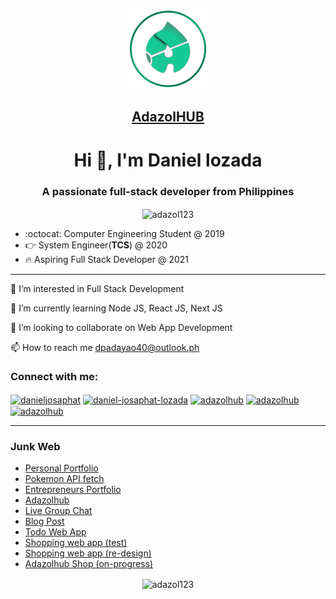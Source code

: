 <p align="center">
  <a href="https://www.adazolhub.com">
    <img src="./logo.png" height="128">
    <h2 align="center">Adazol<span>HUB</span></h2>
  </a>
</p>


<h1 align="center">Hi 👋, I'm Daniel lozada</h1>
<h3 align="center">A passionate full-stack developer from Philippines</h3>
<p align="center"><img align="center" src="https://github-readme-stats.vercel.app/api/top-langs?username=adazol123&show_icons=true&locale=en&layout=compact" alt="adazol123" /></p>


* :octocat: Computer Engineering Student @ 2019
* 👉 System Engineer(**TCS**) @ 2020
* 🔥 Aspiring Full Stack Developer @ 2021
___
 👀 I’m interested in Full Stack Development

 🌱 I’m currently learning Node JS, React JS, Next JS

 💞️ I’m looking to collaborate on Web App Development

 📫 How to reach me dpadayao40@outlook.ph
 
 <h3 align="left">Connect with me:</h3>
<p align="left">
<a href="https://twitter.com/danieljosaphat" target="blank"><img align="center" src="https://raw.githubusercontent.com/rahuldkjain/github-profile-readme-generator/master/src/images/icons/Social/twitter.svg" alt="danieljosaphat" height="30" width="40" /></a>
<a href="https://linkedin.com/in/daniel-josaphat-lozada" target="blank"><img align="center" src="https://raw.githubusercontent.com/rahuldkjain/github-profile-readme-generator/master/src/images/icons/Social/linked-in-alt.svg" alt="daniel-josaphat-lozada" height="30" width="40" /></a>
<a href="https://www.behance.net/adazolhub" target="blank"><img align="center" src="https://raw.githubusercontent.com/rahuldkjain/github-profile-readme-generator/master/src/images/icons/Social/behance.svg" alt="adazolhub" height="30" width="40" /></a>
<a href="https://www.hackerrank.com/adazolhub" target="blank"><img align="center" src="https://raw.githubusercontent.com/rahuldkjain/github-profile-readme-generator/master/src/images/icons/Social/hackerrank.svg" alt="adazolhub" height="30" width="40" /></a>
  <a href="https://www.figma.com/@adazolhub" target="blank"><img align="center" src="https://cdn.freebiesupply.com/logos/large/2x/figma-1-logo-png-transparent.png" alt="adazolhub" height="30" width="20" /></a>
</p>

---
### Junk Web
- [Personal Portfolio](https://daniel-lozada.web.app/)
- [Pokemon API fetch](https://pokemon-cards-adazol.vercel.app/)
- [Entrepreneurs Portfolio](https://entrepreneursportfolio.com)
- [Adazolhub](https://adazolhub.com)
- [Live Group Chat](https://chat-box-adazolhub.web.app/)
- [Blog Post](https://djlozada.wordpress.com/portfolio/iv-fluid-level-indicator)
- [Todo Web App](https://todo-app-adazolhub.web.app)
- [Shopping web app (test)](https://bscpe-store.web.app)
- [Shopping web app (re-design)](https://bscpe-store-v2.web.app)
- [Adazolhub Shop (on-progress)](https://bscpe-store-beta.web.app)



<p align="center"><img align="center" src="https://github-readme-streak-stats.herokuapp.com/?user=adazol123&" alt="adazol123" /></p>


<!---
adazol123/adazol123 is a ✨ special ✨ repository because its `README.md` (this file) appears on your GitHub profile.
You can click the Preview link to take a look at your changes.
--->

